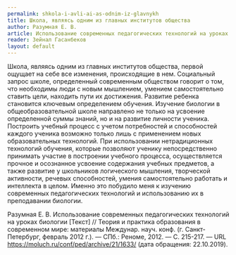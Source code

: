 ```yaml
---
permalink: shkola-i-avli-ai-as-odnim-iz-glavnykh
title: Школа, являясь одним из главных институтов общества
author: Разумная Е. В.
article: Использование современных педагогических технологий на уроках биологии
reader: Зейнал Гасанбеков
layout: default
---
```


Школа, являясь одним из главных институтов общества, первой ощущает на себе все изменения, происходящие в нем. Социальный запрос школе, определенный современным обществом говорит о том, что необходимы люди с новым мышлением, умением самостоятельно ставить цели, находить пути их достижения. Развитие ребенка становится ключевым определением обучения. Изучение биологии в общеобразовательной школе направлено не только на усвоение определенной суммы знаний, но и на развитие личности ученика. Построить учебный процесс с учетом потребностей и способностей каждого ученика возможно только лишь с применением новых образовательных технологий. При использовании нетрадиционных технологий обучения, которые позволяют ученику непосредственно принимать участие в построении учебного процесса, осуществляется прочное и осознанное усвоение содержания учебных предметов, а также развитие у школьников логического мышления, творческой активности, речевых способностей, умения самостоятельно работать и интеллекта в целом. Именно это побудило меня к изучению современных педагогических технологий и использованию их в преподавании биологии.

Разумная Е. В. Использование современных педагогических технологий на уроках биологии [Текст] // Теория и практика образования в современном мире: материалы Междунар. науч. конф. (г. Санкт-Петербург, февраль 2012 г.). — СПб.: Реноме, 2012. — С. 215-217. — URL https://moluch.ru/conf/ped/archive/21/1633/ (дата обращения: 22.10.2019).

